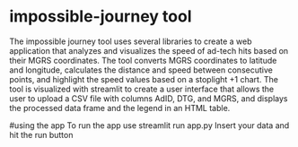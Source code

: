 # impossible-journey tool
The impossible journey tool uses several libraries to create a web application that analyzes and visualizes the speed of ad-tech hits based on their MGRS coordinates. The tool converts MGRS coordinates to latitude and longitude, calculates the distance and speed between consecutive points, and highlight the speed values based on a stoplight +1 chart. The tool is visualized with streamlit to create a user interface that allows the user to upload a CSV file with columns AdID, DTG, and MGRS, and displays the processed data frame and the legend in an HTML table. 

#using the app
To run the app use streamlit run app.py
Insert your data and hit the run button
